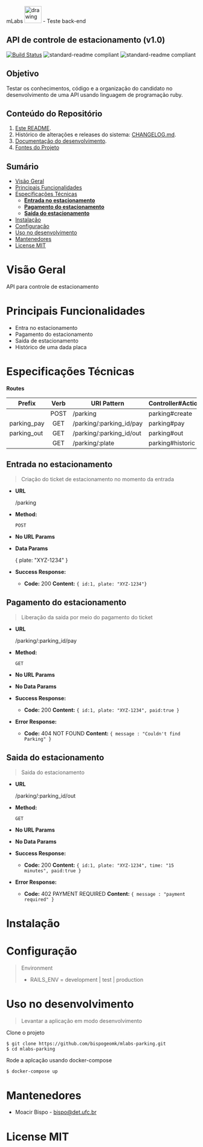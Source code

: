 mLabs <img src="https://avatars1.githubusercontent.com/u/29802441?s=200&v=4" alt="drawing" width="45px"/> - Teste back-end

## API de controle de estacionamento (v1.0)

[![Build Status](https://drone.geomk.com.br/api/badges/bispo/parking/status.svg)](https://drone.geomk.com.br/bispo/parking) ![standard-readme compliant](https://img.shields.io/badge/ruby-2.6.5-brightgreen.svg?style=flat-square) ![standard-readme compliant](https://img.shields.io/badge/rails-6-brightgreen.svg?style=flat-square)

## Objetivo

Testar os conhecimentos, código e a organização do candidato no desenvolvimento de uma API usando linguagem de programação ruby.

## Conteúdo do Repositório

1. [Este README](README.md).
2. Histórico de alterações e releases do sistema: [CHANGELOG.md](CHANGELOG.md).
3. [Documentação do desenvolvimento](HOWTO.md).
4. [Fontes do Projeto](/source/mlabs-parking)

## Sumário

- [Visão Geral](#vis%c3%a3o-geral)
- [Principais Funcionalidades](#principais-funcionalidades)
- [Especificações Técnicas](#especifica%c3%a7%c3%b5es-t%c3%a9cnicas)
  - [**Entrada no estacionamento**](#entrada-no-estacionamento)
  - [**Pagamento do estacionamento**](#pagamento-do-estacionamento)
  - [**Saida do estacionamento**](#saida-do-estacionamento)
- [Instalação](#instala%c3%a7%c3%a3o)
- [Configuração](#configura%c3%a7%c3%a3o)
- [Uso no desenvolvimento](#uso-no-desenvolvimento)
- [Mantenedores](#mantenedores)
- [License MIT](#license-mit)


# Visão Geral

API para controle de estacionamento

# Principais Funcionalidades

- Entra no estacionamento
- Pagamento do estacionamento
- Saída de estacionamento
- Histórico de uma dada placa

# Especificações Técnicas

**Routes**

|Prefix      |Verb  |URI Pattern              |Controller#Action  |
|------------|:----:|-------------------------|-------------------|
|            |POST  |/parking                 |parking#create     |
|parking_pay |GET   |/parking/:parking_id/pay |parking#pay        |
|parking_out |GET   |/parking/:parking_id/out |parking#out        |
|            |GET   |/parking/:plate          |parking#historic   |


**Entrada no estacionamento**
----
>  Criação do ticket de estacionamento no momento da entrada

* **URL**

  /parking

* **Method:**
  
  `POST`
  
*  **No URL Params**

* **Data Params**

  { plate: "XYZ-1234" }

* **Success Response:**
  
  * **Code:** 200
    **Content:** `{ id:1, plate: "XYZ-1234"}`


**Pagamento do estacionamento**
----
>  Liberação da saida por meio do pagamento do ticket

* **URL**

  /parking/:parking_id/pay

* **Method:**
  
  `GET`
  
* **No URL Params**
    
* **No Data Params**

* **Success Response:**
  
  * **Code:** 200
    **Content:** `{ id:1, plate: "XYZ-1234", paid:true }`
 
* **Error Response:**

  * **Code:** 404 NOT FOUND
    **Content:** `{ message : "Couldn't find Parking" }`

**Saida do estacionamento**
----

>  Saida do estacionamento

* **URL**

  /parking/:parking_id/out

* **Method:**
  
  `GET`
  
* **No URL Params**

* **No Data Params**

* **Success Response:**
  
  * **Code:** 200
    **Content:** `{ id:1, plate: "XYZ-1234", time: "15 minutes", paid:true }`
 
* **Error Response:**

  * **Code:** 402 PAYMENT REQUIRED
    **Content:** `{ message : "payment required" }`


# Instalação

# Configuração

> Environment
>
> - RAILS_ENV = development | test | production
> 

# Uso no desenvolvimento

> Levantar a aplicação em modo desenvolvimento

Clone o projeto
```
$ git clone https://github.com/bispogeomk/mlabs-parking.git
$ cd mlabs-parking
```

Rode a aplcação usando docker-compose

```bash
$ docker-compose up
```


# Mantenedores
 - Moacir Bispo - <bispo@det.ufc.br>

# License MIT

